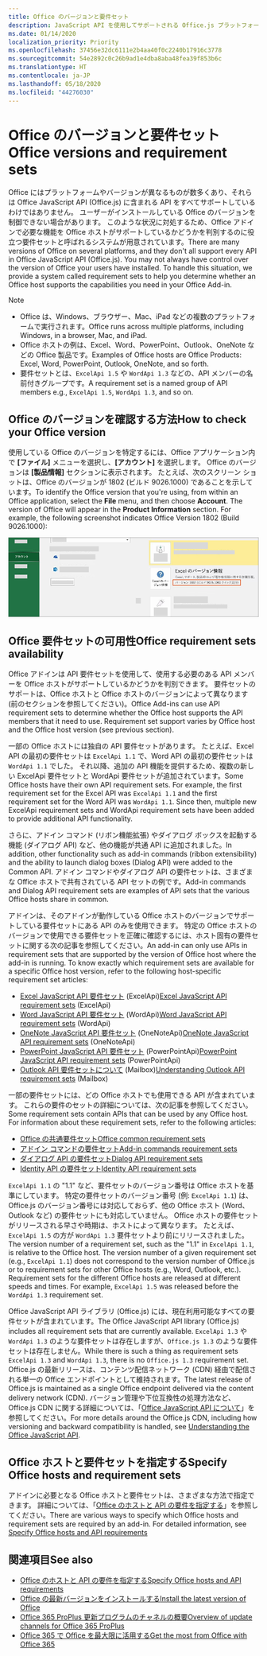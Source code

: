 ```yaml
---
title: Office のバージョンと要件セット
description: JavaScript API を使用してサポートされる Office.js プラットフォーム
ms.date: 01/14/2020
localization_priority: Priority
ms.openlocfilehash: 37456e32dc6111e2b4aa40f0c2240b17916c3778
ms.sourcegitcommit: 54e2892c0c26b9ad1e4dba8aba48fea39f853b6c
ms.translationtype: HT
ms.contentlocale: ja-JP
ms.lasthandoff: 05/18/2020
ms.locfileid: "44276030"
---
```

# <a name="office-versions-and-requirement-sets"></a><span data-ttu-id="cfcd8-103">Office のバージョンと要件セット</span><span class="sxs-lookup"><span data-stu-id="cfcd8-103">Office versions and requirement sets</span></span>

<span data-ttu-id="cfcd8-p101">Office にはプラットフォームやバージョンが異なるものが数多くあり、それらは Office JavaScript API (Office.js) に含まれる API をすべてサポートしているわけではありません。 ユーザーがインストールしている Office のバージョンを制御できない場合があります。  このような状況に対処するため、Office アドインで必要な機能を Office ホストがサポートしているかどうかを判別するのに役立つ要件セットと呼ばれるシステムが用意されています。</span><span class="sxs-lookup"><span data-stu-id="cfcd8-p101">There are many versions of Office on several platforms, and they don't all support every API in Office JavaScript API (Office.js). You may not always have control over the version of Office your users have installed.  To handle this situation, we provide a system called requirement sets to help you determine whether an Office host supports the capabilities you need in your Office Add-in.</span></span> 

> [!NOTE]
> - <span data-ttu-id="cfcd8-107">Office は、Windows、ブラウザー、Mac、iPad などの複数のプラットフォームで実行されます。</span><span class="sxs-lookup"><span data-stu-id="cfcd8-107">Office runs across multiple platforms, including Windows, in a browser, Mac, and iPad.</span></span>
> - <span data-ttu-id="cfcd8-108">Office ホストの例は、Excel、Word、PowerPoint、Outlook、OneNote などの Office 製品です。</span><span class="sxs-lookup"><span data-stu-id="cfcd8-108">Examples of Office hosts are Office Products: Excel, Word, PowerPoint, Outlook, OneNote, and so forth.</span></span>  
> - <span data-ttu-id="cfcd8-109">要件セットとは、`ExcelApi 1.5` や `WordApi 1.3` などの、API メンバーの名前付きグループです。</span><span class="sxs-lookup"><span data-stu-id="cfcd8-109">A requirement set is a named group of API members e.g., `ExcelApi 1.5`, `WordApi 1.3`, and so on.</span></span>  

## <a name="how-to-check-your-office-version"></a><span data-ttu-id="cfcd8-110">Office のバージョンを確認する方法</span><span class="sxs-lookup"><span data-stu-id="cfcd8-110">How to check your Office version</span></span>

<span data-ttu-id="cfcd8-p102">使用している Office のバージョンを特定するには、Office アプリケーション内で **[ファイル]** メニューを選択し、**[アカウント]** を選択します。 Office のバージョンは **[製品情報]** セクションに表示されます。 たとえば、次のスクリーン ショットは、Office のバージョンが 1802 (ビルド 9026.1000) であることを示しています。</span><span class="sxs-lookup"><span data-stu-id="cfcd8-p102">To identify the Office version that you're using, from within an Office application, select the **File** menu, and then choose **Account**. The version of Office will appear in the **Product Information** section. For example, the following screenshot indicates Office Version 1802 (Build 9026.1000):</span></span>

![Office のバージョン確認](../images/office-version.png)

## <a name="office-requirement-sets-availability"></a><span data-ttu-id="cfcd8-115">Office 要件セットの可用性</span><span class="sxs-lookup"><span data-stu-id="cfcd8-115">Office requirement sets availability</span></span>

<span data-ttu-id="cfcd8-p103">Office アドインは API 要件セットを使用して、使用する必要のある API メンバーを Office ホストがサポートしているかどうかを判別できます。 要件セットのサポートは、Office ホストと Office ホストのバージョンによって異なります (前のセクションを参照してください)。</span><span class="sxs-lookup"><span data-stu-id="cfcd8-p103">Office Add-ins can use API requirement sets to determine whether the Office host supports the API members that it need to use. Requirement set support varies by Office host and the Office host version (see previous section).</span></span>

<span data-ttu-id="cfcd8-p104">一部の Office ホストには独自の API 要件セットがあります。 たとえば、Excel API の最初の要件セットは `ExcelApi 1.1` で、Word API の最初の要件セットは `WordApi 1.1` でした。 それ以降、追加の API 機能を提供するため、複数の新しい ExcelApi 要件セットと WordApi 要件セットが追加されています。</span><span class="sxs-lookup"><span data-stu-id="cfcd8-p104">Some Office hosts have their own API requirement sets. For example, the first requirement set for the Excel API was `ExcelApi 1.1` and the first requirement set for the Word API was `WordApi 1.1`. Since then, multiple new ExcelApi requirement sets and WordApi requirement sets have been added to provide additional API functionality.</span></span>

<span data-ttu-id="cfcd8-121">さらに、アドイン コマンド (リボン機能拡張) やダイアログ ボックスを起動する機能 (ダイアログ API) など、他の機能が共通 API に追加されました。</span><span class="sxs-lookup"><span data-stu-id="cfcd8-121">In addition, other functionality such as add-in commands (ribbon extensibility) and the ability to launch dialog boxes (Dialog API) were added to the Common API.</span></span> <span data-ttu-id="cfcd8-122">アドイン コマンドやダイアログ API の要件セットは、さまざまな Office ホストで共有されている API セットの例です。</span><span class="sxs-lookup"><span data-stu-id="cfcd8-122">Add-in commands and Dialog API requirement sets are examples of API sets that the various Office hosts share in common.</span></span>

<span data-ttu-id="cfcd8-p106">アドインは、そのアドインが動作している Office ホストのバージョンでサポートしている要件セットにある API のみを使用できます。 特定の Office ホストのバージョンで使用できる要件セットを正確に確認するには、ホスト固有の要件セットに関する次の記事を参照してください。</span><span class="sxs-lookup"><span data-stu-id="cfcd8-p106">An add-in can only use APIs in requirement sets that are supported by the version of Office host where the add-in is running. To know exactly which requirement sets are available for a specific Office host version, refer to the following host-specific requirement set articles:</span></span>

- <span data-ttu-id="cfcd8-125">[Excel JavaScript API 要件セット](../reference/requirement-sets/excel-api-requirement-sets.md) (ExcelApi)</span><span class="sxs-lookup"><span data-stu-id="cfcd8-125">[Excel JavaScript API requirement sets](../reference/requirement-sets/excel-api-requirement-sets.md) (ExcelApi)</span></span>
- <span data-ttu-id="cfcd8-126">[Word JavaScript API 要件セット](../reference/requirement-sets/word-api-requirement-sets.md) (WordApi)</span><span class="sxs-lookup"><span data-stu-id="cfcd8-126">[Word JavaScript API requirement sets](../reference/requirement-sets/word-api-requirement-sets.md) (WordApi)</span></span>
- <span data-ttu-id="cfcd8-127">[OneNote JavaScript API 要件セット](../reference/requirement-sets/onenote-api-requirement-sets.md) (OneNoteApi)</span><span class="sxs-lookup"><span data-stu-id="cfcd8-127">[OneNote JavaScript API requirement sets](../reference/requirement-sets/onenote-api-requirement-sets.md) (OneNoteApi)</span></span>
- <span data-ttu-id="cfcd8-128">[PowerPoint JavaScript API 要件セット](../reference/requirement-sets/powerpoint-api-requirement-sets.md) (PowerPointApi)</span><span class="sxs-lookup"><span data-stu-id="cfcd8-128">[PowerPoint JavaScript API requirement sets](../reference/requirement-sets/powerpoint-api-requirement-sets.md) (PowerPointApi)</span></span>
- <span data-ttu-id="cfcd8-129">[Outlook API 要件セットについて](../reference/requirement-sets/outlook-api-requirement-sets.md) (Mailbox)</span><span class="sxs-lookup"><span data-stu-id="cfcd8-129">[Understanding Outlook API requirement sets](../reference/requirement-sets/outlook-api-requirement-sets.md) (Mailbox)</span></span>

<span data-ttu-id="cfcd8-p107">一部の要件セットには、どの Office ホストでも使用できる API が含まれています。 これらの要件のセットの詳細については、次の記事を参照してください。</span><span class="sxs-lookup"><span data-stu-id="cfcd8-p107">Some requirement sets contain APIs that can be used by any Office host. For information about these requirement sets, refer to the following articles:</span></span>

- [<span data-ttu-id="cfcd8-132">Office の共通要件セット</span><span class="sxs-lookup"><span data-stu-id="cfcd8-132">Office common requirement sets</span></span>](../reference/requirement-sets/office-add-in-requirement-sets.md)
- [<span data-ttu-id="cfcd8-133">アドイン コマンドの要件セット</span><span class="sxs-lookup"><span data-stu-id="cfcd8-133">Add-in commands requirement sets</span></span>](../reference/requirement-sets/add-in-commands-requirement-sets.md)
- [<span data-ttu-id="cfcd8-134">ダイアログ API の要件セット</span><span class="sxs-lookup"><span data-stu-id="cfcd8-134">Dialog API requirement sets</span></span>](../reference/requirement-sets/dialog-api-requirement-sets.md)
- [<span data-ttu-id="cfcd8-135">Identity API の要件セット</span><span class="sxs-lookup"><span data-stu-id="cfcd8-135">Identity API requirement sets</span></span>](../reference/requirement-sets/identity-api-requirement-sets.md)

<span data-ttu-id="cfcd8-p108">`ExcelApi 1.1` の "1.1" など、要件セットのバージョン番号は Office ホストを基準にしています。 特定の要件セットのバージョン番号 (例: `ExcelApi 1.1`) は、Office.js のバージョン番号には対応しておらず、他の Office ホスト (Word、Outlook など) の要件セットにも対応していません。  Office ホストの要件セットがリリースされる早さや時期は、ホストによって異なります。 たとえば、`ExcelApi 1.5` の方が `WordApi 1.3` 要件セットより前にリリースされました。</span><span class="sxs-lookup"><span data-stu-id="cfcd8-p108">The version number of a requirement set, such as the "1.1" in `ExcelApi 1.1`, is relative to the Office host. The version number of a given requirement set (e.g., `ExcelApi 1.1`) does not correspond to the version number of Office.js or to requirement sets for other Office hosts (e.g., Word, Outlook, etc.).  Requirement sets for the different Office hosts are released at different speeds and times. For example, `ExcelApi 1.5` was released before the `WordApi 1.3` requirement set.</span></span>

<span data-ttu-id="cfcd8-140">Office JavaScript API ライブラリ (Office.js) には、現在利用可能なすべての要件セットが含まれています。</span><span class="sxs-lookup"><span data-stu-id="cfcd8-140">The Office JavaScript API library (Office.js) includes all requirement sets that are currently available.</span></span> <span data-ttu-id="cfcd8-141">`ExcelApi 1.3` や `WordApi 1.3` のような要件セットは存在しますが、`Office.js 1.3` のような要件セットは存在しません。</span><span class="sxs-lookup"><span data-stu-id="cfcd8-141">While there is such a thing as requirement sets `ExcelApi 1.3` and `WordApi 1.3`, there is no `Office.js 1.3` requirement set.</span></span> <span data-ttu-id="cfcd8-142">Office.js の最新リリースは、コンテンツ配信ネットワーク (CDN) 経由で配信される単一の Office エンドポイントとして維持されます。</span><span class="sxs-lookup"><span data-stu-id="cfcd8-142">The latest release of Office.js is maintained as a single Office endpoint delivered via the content delivery network (CDN).</span></span> <span data-ttu-id="cfcd8-143">バージョン管理や下位互換性の処理方法など、Office.js CDN に関する詳細については、「[Office JavaScript API について](../develop/understanding-the-javascript-api-for-office.md)」を参照してください。</span><span class="sxs-lookup"><span data-stu-id="cfcd8-143">For more details around the Office.js CDN, including how versioning and backward compatibility is handled, see [Understanding the Office JavaScript API](../develop/understanding-the-javascript-api-for-office.md).</span></span>

## <a name="specify-office-hosts-and-requirement-sets"></a><span data-ttu-id="cfcd8-144">Office ホストと要件セットを指定する</span><span class="sxs-lookup"><span data-stu-id="cfcd8-144">Specify Office hosts and requirement sets</span></span>

<span data-ttu-id="cfcd8-p110">アドインに必要となる Office ホストと要件セットは、さまざまな方法で指定できます。  詳細については、「[Office のホストと API の要件を指定する](../develop/specify-office-hosts-and-api-requirements.md)」を参照してください。</span><span class="sxs-lookup"><span data-stu-id="cfcd8-p110">There are various ways to specify which Office hosts and requirement sets are required by an add-in.  For detailed information, see [Specify Office hosts and API requirements](../develop/specify-office-hosts-and-api-requirements.md)</span></span>

## <a name="see-also"></a><span data-ttu-id="cfcd8-147">関連項目</span><span class="sxs-lookup"><span data-stu-id="cfcd8-147">See also</span></span>

- [<span data-ttu-id="cfcd8-148">Office のホストと API の要件を指定する</span><span class="sxs-lookup"><span data-stu-id="cfcd8-148">Specify Office hosts and API requirements</span></span>](../develop/specify-office-hosts-and-api-requirements.md)
- [<span data-ttu-id="cfcd8-149">Office の最新バージョンをインストールする</span><span class="sxs-lookup"><span data-stu-id="cfcd8-149">Install the latest version of Office</span></span>](../develop/install-latest-office-version.md)
- [<span data-ttu-id="cfcd8-150">Office 365 ProPlus 更新プログラムのチャネルの概要</span><span class="sxs-lookup"><span data-stu-id="cfcd8-150">Overview of update channels for Office 365 ProPlus</span></span>](/deployoffice/overview-of-update-channels-for-office-365-proplus)
- [<span data-ttu-id="cfcd8-151">Office 365 で Office を最大限に活用する</span><span class="sxs-lookup"><span data-stu-id="cfcd8-151">Get the most from Office with Office 365</span></span>](https://products.office.com/compare-all-microsoft-office-products?tab=2)
